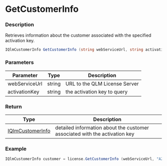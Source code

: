 # GetCustomerInfo

### Description

Retrieves information about the customer associated with the specified activation key.

```csharp
IQlmCustomerInfo GetCustomerInfo (string webServiceUrl, string activationKey)
```

### Parameters

| Parameter     |  Type  | Description                   |
| ------------- | :----: | ----------------------------- |
| webServiceUrl | string | URL to the QLM License Server |
| activationKey | string | the activation key to query   |

### Return

| Type                                        | Description                                                                |
| ------------------------------------------- | -------------------------------------------------------------------------- |
| [IQlmCustomerInfo](../../iqlmcustomerinfo/) | detailed information about the customer associated with the activation key |

### Example

```csharp
IQlmCustomerInfo customer = license.GetCustomerInfo (webServiceUrl, "A2GM0-50K00-PYU3F-784HH-1U1V5T");
```
